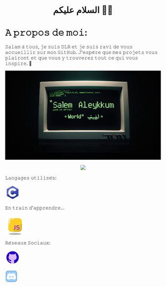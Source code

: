 <h1 align="center">السلام عليكم 👋🏼</h1>

# 𝙰 𝚙𝚛𝚘𝚙𝚘𝚜 𝚍𝚎 𝚖𝚘𝚒:

𝚂𝚊𝚕𝚊𝚖 𝚊̀ 𝚝𝚘𝚞𝚜, 𝚓𝚎 𝚜𝚞𝚒𝚜 𝙳𝙻𝚁 𝚎𝚝 𝚓𝚎 𝚜𝚞𝚒𝚜 𝚛𝚊𝚟𝚒 𝚍𝚎 𝚟𝚘𝚞𝚜 𝚊𝚌𝚌𝚞𝚎𝚒𝚕𝚕𝚒𝚛 𝚜𝚞𝚛 𝚖𝚘𝚗 𝙶𝚒𝚝𝙷𝚞𝚋. 𝙹'𝚎𝚜𝚙𝚎̀𝚛𝚎 𝚚𝚞𝚎 𝚖𝚎𝚜 𝚙𝚛𝚘𝚓𝚎𝚝𝚜 𝚟𝚘𝚞𝚜 𝚙𝚕𝚊𝚒𝚛𝚘𝚗𝚝 𝚎𝚝 𝚚𝚞𝚎 𝚟𝚘𝚞𝚜 𝚢 𝚝𝚛𝚘𝚞𝚟𝚎𝚛𝚎𝚣 𝚝𝚘𝚞𝚝 𝚌𝚎 𝚚𝚞𝚒 𝚟𝚘𝚞𝚜 𝚒𝚗𝚜𝚙𝚒𝚛𝚎. 💭

![image](https://github.com/medex24/medex24/blob/main/image/banner.png)

<p align="center">
  <a href="mehdiytbchanel@gmail.com">
    <img src="https://github.com/blackcater/blackcater/raw/main/images/social-gmail.svg" height="40" />
  </a>
</p>


𝙻𝚊𝚗𝚐𝚊𝚐𝚎𝚜 𝚞𝚝𝚒𝚕𝚒𝚜𝚎́𝚜:

<a title="Drupal"><img src="image/languageC.png" /></a>


𝙴𝚗 𝚝𝚛𝚊𝚒𝚗 𝚍'𝚊𝚙𝚙𝚛𝚎𝚗𝚍𝚛𝚎...

<a title="Drupal"><img src="image/js.png" /></a>


𝚁𝚎́𝚜𝚎𝚊𝚞𝚡 𝚂𝚘𝚌𝚒𝚊𝚞𝚡: 

[![GitHub](image/github.gif)](https://github.com/medex24)

[![GitHub](image/discord.gif)](https://discord.com/users/dlr_dlr)


<!--
**medex24/medex24** is a ✨ _special_ ✨ repository because its `README.md` (this file) appears on your GitHub profile.

Here are some ideas to get you started:

- 🔭 I’m currently working on ...
- 🌱 I’m currently learning ...
- 👯 I’m looking to collaborate on ...
- 🤔 I’m looking for help with ...
- 💬 Ask me about ...
- 📫 How to reach me: ...
- 😄 Pronouns: ...
- ⚡ Fun fact: ...
-->
